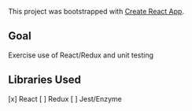 This project was bootstrapped with [Create React App](https://github.com/facebook/create-react-app).

## Goal

Exercise use of React/Redux and unit testing

## Libraries Used

[x] React
[ ] Redux
[ ] Jest/Enzyme
